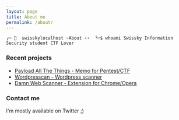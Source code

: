 ```yaml
---
layout: page
title: About me
permalink: /about/
---
```


`
╭─ 👻  swisskylocalhost ~About ‹› 
╰─$ whoami
Swissky
Information Security student
CTF Lover
`

### Recent projects
 - [Payload All The Things - Memo for Pentest/CTF](https://github.com/swisskyrepo/PayloadsAllTheThings)
 - [Wordpresscan - Wordpress scanner](https://github.com/swisskyrepo/Wordpresscan)
 - [Damn Web Scanner - Extension for Chrome/Opera](https://github.com/swisskyrepo/DamnWebScanner)

### Contact me

I'm mostly available on Twitter ;)
